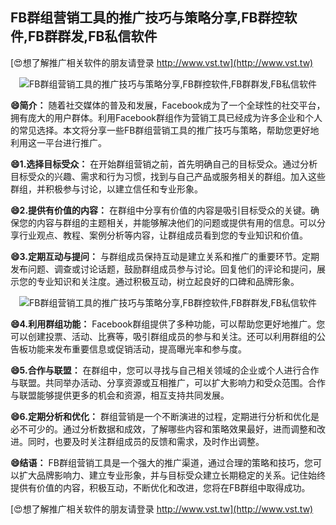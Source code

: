 ## **FB群组营销工具的推广技巧与策略分享,FB群控软件,FB群群发,FB私信软件**

[😍想了解推广相关软件的朋友请登录 http://www.vst.tw](http://www.vst.tw)

 <center><img src="https://vst.tw/MP4/tuiguang/png/1.png" alt="FB群组营销工具的推广技巧与策略分享,FB群控软件,FB群群发,FB私信软件"></center>

**😄简介：**
随着社交媒体的普及和发展，Facebook成为了一个全球性的社交平台，拥有庞大的用户群体。利用Facebook群组作为营销工具已经成为许多企业和个人的常见选择。本文将分享一些FB群组营销工具的推广技巧与策略，帮助您更好地利用这一平台进行推广。

**😄1.选择目标受众：**
在开始群组营销之前，首先明确自己的目标受众。通过分析目标受众的兴趣、需求和行为习惯，找到与自己产品或服务相关的群组。加入这些群组，并积极参与讨论，以建立信任和专业形象。

**😄2.提供有价值的内容：**
在群组中分享有价值的内容是吸引目标受众的关键。确保您的内容与群组的主题相关，并能够解决他们的问题或提供有用的信息。可以分享行业观点、教程、案例分析等内容，让群组成员看到您的专业知识和价值。

**😄3.定期互动与提问：**
与群组成员保持互动是建立关系和推广的重要环节。定期发布问题、调查或讨论话题，鼓励群组成员参与讨论。回复他们的评论和提问，展示您的专业知识和关注度。通过积极互动，树立起良好的口碑和品牌形象。

 <center><img src="https://vst.tw/MP4/tuiguang/png/5.png" alt="FB群组营销工具的推广技巧与策略分享,FB群控软件,FB群群发,FB私信软件"></center>

**😄4.利用群组功能：**
Facebook群组提供了多种功能，可以帮助您更好地推广。您可以创建投票、活动、比赛等，吸引群组成员的参与和关注。还可以利用群组的公告板功能来发布重要信息或促销活动，提高曝光率和参与度。

**😄5.合作与联盟：**
在群组中，您可以寻找与自己相关领域的企业或个人进行合作与联盟。共同举办活动、分享资源或互相推广，可以扩大影响力和受众范围。合作与联盟能够提供更多的机会和资源，相互支持共同发展。

**😄6.定期分析和优化：**
群组营销是一个不断演进的过程，定期进行分析和优化是必不可少的。通过分析数据和成效，了解哪些内容和策略效果最好，进而调整和改进。同时，也要及时关注群组成员的反馈和需求，及时作出调整。

**😄结语：**
FB群组营销工具是一个强大的推广渠道，通过合理的策略和技巧，您可以扩大品牌影响力、建立专业形象，并与目标受众建立长期稳定的关系。记住始终提供有价值的内容，积极互动，不断优化和改进，您将在FB群组中取得成功。

[😍想了解推广相关软件的朋友请登录 http://www.vst.tw](http://www.vst.tw)



